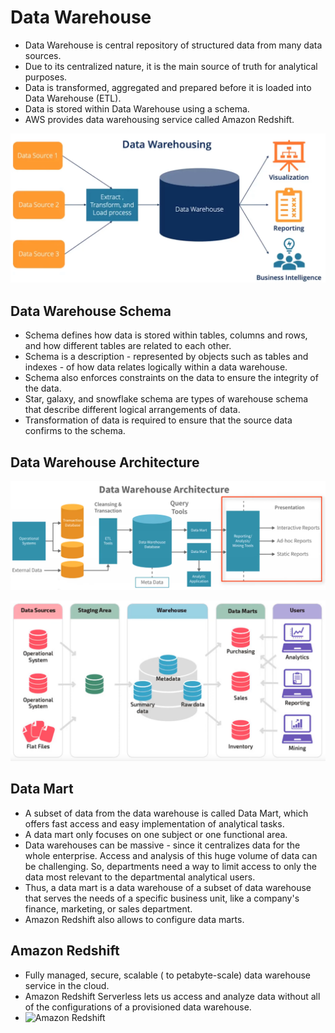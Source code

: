 # Data Warehouse

* Data Warehouse is central repository of structured data from many data sources. 
* Due to its centralized nature, it is the main source of truth for analytical purposes. 
* Data is transformed, aggregated and prepared before it is loaded into Data Warehouse (ETL). 
* Data is stored within Data Warehouse using a schema. 
* AWS provides data warehousing service called Amazon Redshift. 

![Data Warehouse](assets/data_warehouse/data_warehouse.png)

## Data Warehouse Schema
* Schema defines how data is stored within tables, columns and rows, and how different tables are related to each other. 
* Schema is a description - represented by objects such as tables and indexes - of how data relates logically within a data warehouse. 
* Schema also enforces constraints on the data to ensure the integrity of the data. 
* Star, galaxy, and snowflake schema are types of warehouse schema that describe different logical arrangements of data. 
* Transformation of data is required to ensure that the source data confirms to the schema. 

## Data Warehouse Architecture

![Data Warehouse Architecture](assets/data_warehouse/data_warehouse_architecture.png)

![Data Warehouse Architecture](assets/data_warehouse/data_warehouse_architecture_II.png)


## Data Mart
* A subset of data from the data warehouse is called Data Mart, which offers fast access and easy implementation of analytical tasks. 
* A data mart only focuses on one subject or one functional area. 
* Data warehouses can be massive - since it centralizes data for the whole enterprise.  Access and analysis of this huge volume of data can be challenging. So, departments need a way to limit access to only the data most relevant to the departmental analytical users. 
* Thus, a data mart is a data warehouse of a subset of data warehouse that serves the needs of a specific business unit, like a company's finance, marketing, or sales department. 
* Amazon Redshift also allows to configure data marts. 


## Amazon Redshift
* Fully managed, secure, scalable ( to petabyte-scale) data warehouse service in the cloud. 
* Amazon Redshift Serverless lets us access and analyze data without all of the configurations of a provisioned data warehouse. 
* ![Amazon Redshift](amazon_redshift.png)

